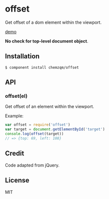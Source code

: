 # offset

  Get offset of a dom element within the viewport.

  [demo](http://chemzqm.github.io/offset/example/scroll/)

  **No check for top-level document object**.

## Installation

    $ component install chemzqm/offset

## API

### offset(el)

Get offset of an element within the viewport.

Example:

```js
var offset = require('offset')
var target = document.getElementById('target')
console.log(offset(target))
// => {top: 69, left: 108}
```


## Credit

Code adapted from jQuery.

## License

  MIT
